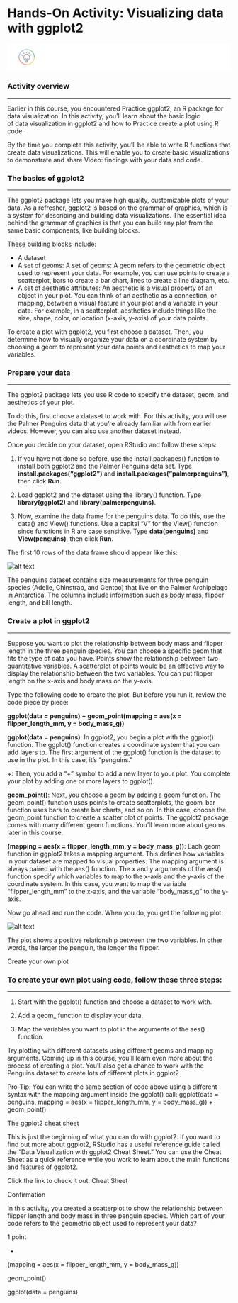 # Hands-On Activity: Visualizing data with ggplot2    

![alt text](https://github.com/paulohl/Data_Analysis_R_Programming/blob/main/img/lightbulb-HandsOn.png)    

### Activity overview
_____________________
Earlier in this course, you encountered Practice ggplot2, an R package for data visualization. In this activity, you’ll learn about the basic logic	 
of data visualization in ggplot2 and how to Practice 	create a plot using R code. 

By the time you complete this activity, you’ll be able to write R functions that create data visualizations. This will enable you to create basic 
visualizations to demonstrate and share Video: findings with your data and code. 

### The basics of ggplot2
________________________
The ggplot2 package lets you make high quality, customizable plots of your data. As a	refresher, ggplot2 is based on the grammar of graphics, which is a 
system for describing and building data visualizations. The essential idea behind the grammar of graphics is that you can build any plot from the same 
basic components, like building blocks.

These building blocks include:
* A dataset
* A set of geoms: A set of geoms: A geom refers to the geometric object used to represent your data. For example, you can use points to create a scatterplot, 
bars to create a bar chart, lines to create a line diagram, etc. 
* A set of aesthetic attributes: An aesthetic is a visual property of an object in your plot. You can think of an aesthetic as a connection, or mapping, 
between a visual feature in your plot and a variable in your data. For example, in a scatterplot, aesthetics include things like the size, shape, color, 
or location (x-axis, y-axis) of your data points. 

To create a plot with ggplot2, you first choose a dataset. Then, you determine how to visually organize your data on a coordinate system by choosing a geom 
to represent your data points and aesthetics to map your variables. 

### Prepare your data
_____________________
The ggplot2 package lets you use R code to specify the dataset, geom, and aesthetics of your plot.

To do this, first choose a dataset to work with. For this activity, you will use the Palmer Penguins data that you’re already familiar with from earlier videos. 
However, you can also use another dataset instead. 

Once you decide on your dataset, open RStudio and follow these steps:

1. If you have not done so before, use the install.packages() function to install both ggplot2 and the Palmer Penguins data set.
   Type **install.packages(“ggplot2”)** and **install.packages(“palmerpenguins”)**, then click **Run**.

2. Load ggplot2 and the dataset using the library() function. Type **library(ggplot2)** and **library(palmerpenguins)**.

3. Now, examine the data frame for the penguins data. To do this, use the data() and View() functions. Use a capital “V” for the View() function since
   functions in R are case sensitive. Type **data(penguins)** and **View(penguins)**, then click **Run**.

The first 10 rows of the data frame should appear like this:

![alt text]()    


The penguins dataset contains size measurements for three penguin species (Adelie, Chinstrap, and Gentoo) that live on the Palmer Archipelago in Antarctica. 
The columns include information such as body mass, flipper length, and bill length. 

### Create a plot in ggplot2
____________________________

Suppose you want to plot the relationship between body mass and flipper length in the three penguin species. You can choose a specific geom that fits the 
type of data you have. Points show the relationship between two quantitative variables. A scatterplot of points would be an effective way to display the 
relationship between the two variables. You can put flipper length on the x-axis and body mass on the y-axis. 

Type the following code to create the plot. But before you run it, review the code piece by piece: 

**ggplot(data = penguins) + geom_point(mapping = aes(x = flipper_length_mm, y = body_mass_g))**

**ggplot(data = penguins)**: In ggplot2, you begin a plot with the ggplot() function. The ggplot() function creates a coordinate system that you can add 
layers to. The first argument of the ggplot() function is the dataset to use in the plot. In this case, it’s “penguins.”

+: Then, you add a “+” symbol to add a new layer to your plot. You complete your plot by adding one or more layers to ggplot().

**geom_point()**: Next, you choose a geom by adding a geom function. The geom_point() function uses points to create scatterplots, the geom_bar function 
uses bars to create bar charts, and so on. In this case, choose the geom_point function to create a scatter plot of points. The ggplot2 package comes with 
many different geom functions. You’ll learn more about geoms later in this course.

**(mapping = aes(x = flipper_length_mm, y = body_mass_g))**: Each geom function in ggplot2 takes a mapping argument. This defines how variables in your dataset 
are mapped to visual properties. The mapping argument is always paired with the aes() function. The x and y arguments of the aes() function specify which 
variables to map to the x-axis and the y-axis of the coordinate system. In this case, you want to map the variable “flipper_length_mm” to the x-axis, and the 
variable “body_mass_g” to the y-axis. 

Now go ahead and run the code. When you do, you get the following plot: 

![alt text]()

The plot shows a positive relationship between the two variables. In other words, the larger the penguin, the longer the flipper. 

Create your own plot 

### To create your own plot using code, follow these three steps:
_________________________________________________________________
1. Start with the ggplot() function and choose a dataset to work with.

2. Add a geom_ function to display your data.

3. Map the variables you want to plot in the arguments of the aes() function.

Try plotting with different datasets using different geoms and mapping arguments. Coming up in this course, you’ll learn even more about the process of creating a plot. You’ll also get a chance to work with the Penguins dataset to create lots of different plots in ggplot2.

Pro-Tip: You can write the same section of code above using a different syntax with the mapping argument inside the ggplot() call: ggplot(data = penguins, mapping = aes(x = flipper_length_mm, y = body_mass_g)) +  geom_point()

The ggplot2 cheat sheet

This is just the beginning of what you can do with ggplot2. If you want to find out more about ggplot2, RStudio has a useful reference guide called the “Data Visualization with ggplot2 Cheat Sheet.” You can use the Cheat Sheet as a quick reference while you work to learn about the main functions and features of ggplot2. 

Click the link to check it out: 
Cheat Sheet

Confirmation

In this activity, you created a scatterplot to show the relationship between flipper length and body mass in three penguin species. Which part of your code refers to the geometric object used to represent your data? 

1 point

+


(mapping = aes(x = flipper_length_mm, y = body_mass_g)) 


geom_point()


ggplot(data = penguins)


  
  
  
  
  
  
  

